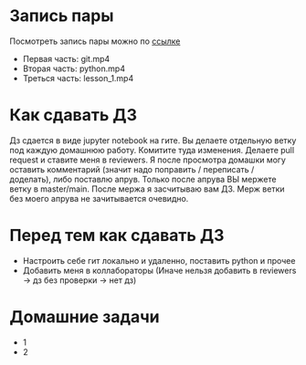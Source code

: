 # Запись пары

Посмотреть запись пары можно по [cсылке](https://drive.google.com/drive/folders/1UbFbb3RuKmxLBTH1MOlMJ0zYvwQSctls?usp=sharing)
* Первая часть: git.mp4
* Вторая часть: python.mp4
* Треться часть: lesson_1.mp4

# Как сдавать ДЗ

Дз сдается в виде jupyter notebook на гите. Вы делаете отдельную ветку под каждую домашнюю работу. Комитите туда изменения. Делаете pull request и ставите меня в reviewers. Я после просмотра домашки могу оставить комментарий (значит надо поправить / переписать / доделать), либо поставлю апрув. Только после апрува ВЫ мержете ветку в master/main. После мержа я засчитываю вам ДЗ. Мерж ветки без моего апрува не зачитывается очевидно. 

# Перед тем как сдавать ДЗ
* Настроить себе гит локально и удаленно, поставить python и прочее
* Добавить меня в коллабораторы (Иначе нельзя добавить в reviewers -> дз без проверки -> нет дз)

# Домашние задачи
* 1
* 2